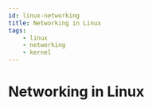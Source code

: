 ```yaml
---
id: linux-networking
title: Networking in Linux
tags:
	- linux
	- networking
	- kernel
---
```

# Networking in Linux